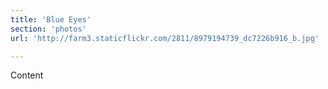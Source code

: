 ```yaml
---
title: 'Blue Eyes'
section: 'photos'
url: 'http://farm3.staticflickr.com/2811/8979194739_dc7226b916_b.jpg'

---
```


Content
